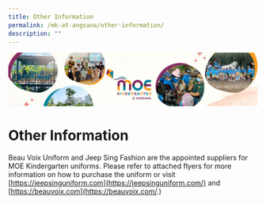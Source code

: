 ```yaml
---
title: Other Information
permalink: /mk-at-angsana/other-information/
description: ""
---
```

![](/images/MK-Angsana.jpg)


Other Information
=================

Beau Voix Uniform and Jeep Sing Fashion are the appointed suppliers for MOE Kindergarten
uniforms. Please refer to attached flyers for more information on how to purchase the uniform or
visit
[https://jeepsinguniform.com](https://jeepsinguniform.com/) and [https://beauvoix.com](https://beauvoix.com/.)